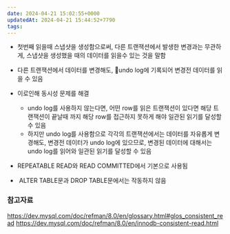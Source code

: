 ```yaml
---
date: 2024-04-21 15:02:55+0000
updatedAt: 2024-04-21 15:44:52+7790
tags: 
---
```

- 첫번째 읽을때 스냅샷을 생성함으로써, 다른 트랜잭션에서 발생한 변경과는 무관하게, 스냅샷을 생성했을 때의 데이터를 읽을수 있는 것을 말함

- 다른 트랜잭션에서 데이터를 변경해도, undo log에 기록되어 변경전 데이터를 읽을 수 있음

- 이로인해 동시성 문제를 해결
	- undo log를 사용하지 않는다면, 어떤 row를 읽은 트랜잭션이 있다면 해당 트랜잭션이 끝날때 까지 해당 row를 접근하지 못하게 해야 일관된 읽기를 달성할 수 있음
	- 하지만 undo log를 사용함으로 각각의 트랜잭션에서는 데이터를 자유롭게 변경해도, 변경전 데이터가 undo log에 있으므로, 변경된 데이터에 대해서는 undo log를 읽어와 일관된 읽기를 달성할 수 있음

- REPEATABLE READ와 READ COMMITTED에서 기본으로 사용됨

-  ALTER TABLE문과 DROP TABLE문에서는 작동하지 않음 

### 참고자료
https://dev.mysql.com/doc/refman/8.0/en/glossary.html#glos_consistent_read
https://dev.mysql.com/doc/refman/8.0/en/innodb-consistent-read.html